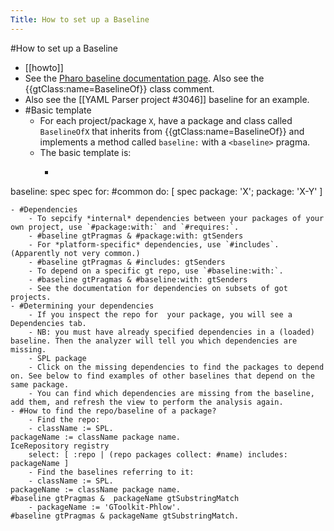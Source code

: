 ---Title: How to set up a Baseline---#How to set up a Baseline- [[howto]]- See the [Pharo baseline documentation page](https://github.com/pharo-open-documentation/pharo-wiki/blob/master/General/Baselines.md). Also see the {{gtClass:name=BaselineOf}} class comment.- Also see the [[YAML Parser project #3046]] baseline for an example.- #Basic template    - For each project/package `X`, have a package and class called `BaselineOfX` that inherits from {{gtClass:name=BaselineOf}} and implements a method called `baseline:` with a `<baseline>` pragma.    - The basic template is:        - ```language=text
baseline: spec
	<baseline>
	spec for: #common
		do: [ spec
				package: 'X';
				package: 'X-Y' ]
```- #Dependencies    - To sepcify *internal* dependencies between your packages of your own project, use `#package:with:` and `#requires:`.    - #baseline gtPragmas & #package:with: gtSenders    - For *platform-specific* dependencies, use `#includes`. (Apparently not very common.)    - #baseline gtPragmas & #includes: gtSenders    - To depend on a specific gt repo, use `#baseline:with:`.    - #baseline gtPragmas & #baseline:with: gtSenders    - See the documentation for dependencies on subsets of got projects.- #Determining your dependencies    - If you inspect the repo for  your package, you will see a Dependencies tab.    - NB: you must have already specified dependencies in a (loaded) baseline. Then the analyzer will tell you which dependencies are missing.    - SPL package    - Click on the missing dependencies to find the packages to depend on. See below to find examples of other baselines that depend on the same package.    - You can find which dependencies are missing from the baseline, add them, and refresh the view to perform the analysis again.- #How to find the repo/baseline of a package?    - Find the repo:    - className := SPL.packageName := className package name.IceRepository registry	select: [ :repo | (repo packages collect: #name) includes: packageName ]    - Find the baselines referring to it:    - className := SPL.packageName := className package name.#baseline gtPragmas &  packageName gtSubstringMatch    - packageName := 'GToolkit-Phlow'.#baseline gtPragmas & packageName gtSubstringMatch.